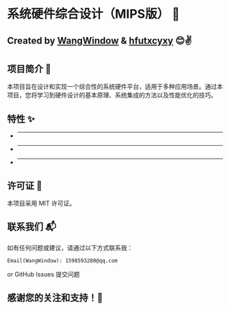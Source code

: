 <!--
 * @FilePath: README.md
 * @Author: WangWindow 1598593280@qq.com
 * @Date: 2024-11-29 20:06:25
 * @LastEditors: WangWindow
 * @LastEditTime: 2024-12-26 20:23:01
 * 2024 by WangWindow, All Rights Reserved.
 * @Descripttion:
-->
# 系统硬件综合设计（MIPS版） 🚀

## Created by [WangWindow](https://github.com/WangWindow) & [hfutxcyxy](https://www.zhihu.com/people/marcodortmund11) 😊✌️

## 项目简介 📖
本项目旨在设计和实现一个综合性的系统硬件平台，适用于多种应用场景。通过本项目，您将学习到硬件设计的基本原理、系统集成的方法以及性能优化的技巧。

## 特性 ✨
- ****
- ****
- ****

## 许可证 📄
本项目采用 MIT 许可证。

## 联系我们 📬
如有任何问题或建议，请通过以下方式联系我：

`Email(WangWindow): 1598593280@qq.com`

or GitHub Issues 提交问题

## 感谢您的关注和支持！🎉
